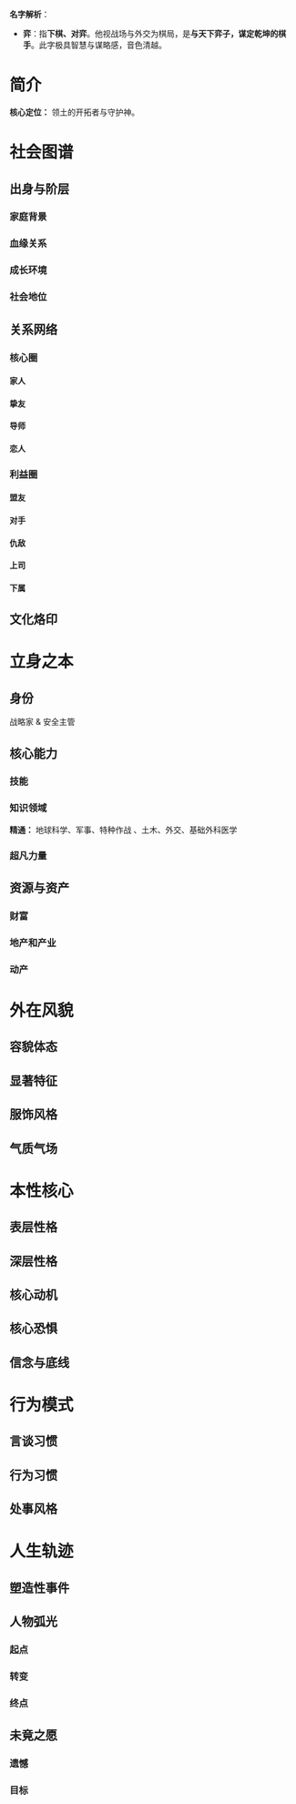 **名字解析**：
- **弈**：指**下棋、对弈**。他视战场与外交为棋局，是**与天下弈子，谋定乾坤的棋手**。此字极具智慧与谋略感，音色清越。
# 简介
**核心定位：** 领土的开拓者与守护神。  
# 社会图谱
## 出身与阶层
### 家庭背景

### 血缘关系

### 成长环境

### 社会地位

## 关系网络
### 核心圈
#### 家人
#### 挚友
#### 导师

#### 恋人

### 利益圈
#### 盟友

#### 对手

#### 仇敌

#### 上司

#### 下属

## 文化烙印

# 立身之本
## 身份
战略家 & 安全主管
## 核心能力

### 技能

### 知识领域
**精通：** 地球科学、军事、特种作战  、土木、外交、基础外科医学

### 超凡力量

## 资源与资产
### 财富


### 地产和产业


### 动产


# 外在风貌
## 容貌体态


## 显著特征

## 服饰风格


## 气质气场


# 本性核心
## 表层性格


## 深层性格


## 核心动机


## 核心恐惧


## 信念与底线

# 行为模式
## 言谈习惯


## 行为习惯


## 处事风格


# 人生轨迹
## 塑造性事件


## 人物弧光

### 起点

### 转变

### 终点


## 未竟之愿

### 遗憾

### 目标
